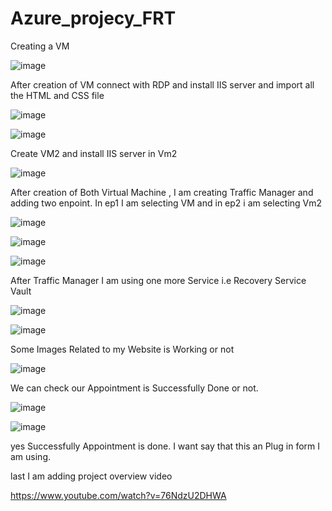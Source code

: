 # Azure_projecy_FRT

Creating a VM

![image](https://github.com/Sanjana-pal/Azure_project_FRT/assets/124695176/8a18d353-b630-4484-bb34-bfd48e422a92)

After creation of VM connect with RDP and install IIS server and import all the HTML and CSS file

![image](https://github.com/Sanjana-pal/Azure_project_FRT/assets/124695176/05d84526-fbf6-4fa5-a8dc-d4eddbbcd705)

![image](https://github.com/Sanjana-pal/Azure_project_FRT/assets/124695176/6cc08617-7b2a-4856-871b-d72dd1251dcf)

Create VM2 and install IIS server in Vm2

![image](https://github.com/Sanjana-pal/Azure_project_FRT/assets/124695176/3583eccb-2f2f-4fc6-b488-5f824766a2e1)

After creation of Both Virtual Machine , I am creating Traffic Manager and adding two enpoint. In ep1 I am selecting VM and in ep2 i am selecting Vm2

![image](https://github.com/Sanjana-pal/Azure_project_FRT/assets/124695176/c14e0d34-bbd4-44fa-b17d-1c5051838380)

![image](https://github.com/Sanjana-pal/Azure_project_FRT/assets/124695176/a0b5985f-58df-42d7-bfd6-07c2aaba1160)

![image](https://github.com/Sanjana-pal/Azure_project_FRT/assets/124695176/35a4c072-77fe-40d6-a2a8-a5121a401298)

 After Traffic Manager I am using one more Service i.e Recovery Service Vault 

 ![image](https://github.com/Sanjana-pal/Azure_project_FRT/assets/124695176/267dd341-760b-4ead-a766-7e0b2bd4a65a)

 ![image](https://github.com/Sanjana-pal/Azure_project_FRT/assets/124695176/7a8130fe-73eb-43a1-82c0-11296b236d75)

 Some Images Related to my Website is Working or not

 ![image](https://github.com/Sanjana-pal/Azure_project_FRT/assets/124695176/02c7f6db-54f6-4553-8760-ad2c88e73e0d)

 We can check our Appointment is Successfully Done or not.

 ![image](https://github.com/Sanjana-pal/Azure_project_FRT/assets/124695176/49e9be72-2461-4bb3-99dd-a22ba853a8b3)

 ![image](https://github.com/Sanjana-pal/Azure_project_FRT/assets/124695176/a2c11fa8-e8cf-4cf9-84aa-c362577db90d)

 yes Successfully Appointment is done.
 I want say that this an Plug in form I am using.




 last I am adding project overview video 

 https://www.youtube.com/watch?v=76NdzU2DHWA







